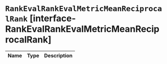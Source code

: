 # `RankEvalRankEvalMetricMeanReciprocalRank` [interface-RankEvalRankEvalMetricMeanReciprocalRank]

| Name | Type | Description |
| - | - | - |

